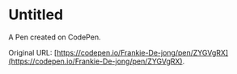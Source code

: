 # Untitled

A Pen created on CodePen.

Original URL: [https://codepen.io/Frankie-De-jong/pen/ZYGVgRX](https://codepen.io/Frankie-De-jong/pen/ZYGVgRX).

